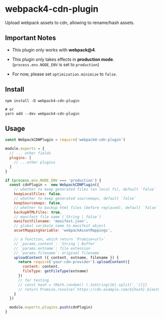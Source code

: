 # webpack4-cdn-plugin

Upload webpack assets to cdn, allowing to rename/hash assets.

## Important Notes

- This plugin only works with **webpack@4**.

- This plugin only takes effects in **production mode**. (`process.env.NODE_ENV` is set to `production`)

- For now, please set `optimization.minimize` to `false`.

## Install

```
npm install -D webpack4-cdn-plugin

# or
yarn add --dev webpack4-cdn-plugin
```

## Usage

```js
const WebpackCDNPlugin = require('webpack4-cdn-plugin')

module.exports = {
  // ... other fields
  plugins: [
    // ...other plugins
  ]
}

if (process.env.NODE_ENV === 'production') {
  const cdnPlugin =  new WebpackCDNPlugin({
    // whether to keep generated files (on local fs), default `false`
    keepLocalFiles: false,
    // whether to keep generated sourcemaps, default `false`
    keepSourcemaps: false,
    // whether to backup html files (before replaced), default `false`
    backupHTMLFiles: true,
    // manifest file name (`String | false`)
    manifestFilename: 'manifest.json',
    // global varibale name to manifest object
    assetMappingVariable: 'webpackAssetMappings',

    // a function, which return `Promise<url>`
    // `params.content`: `String | Buffer`
    // `params.extname`: file extension
    // `params.filename`: original filename
    uploadContent ({ content, extname, filename }) {
      return require('your-cdn-provider').uploadContent({
        content: content,
        fileType: getFileType(extname)
      })
      // for testing
      // const hash = (Math.random() ).toString(16).split('.')[1]
      // return Promise.resolve(`https://cdn.example.com/${hash}.${extname}`)
    }
  })

  module.exports.plugins.push(cdnPlugin)
}
```
